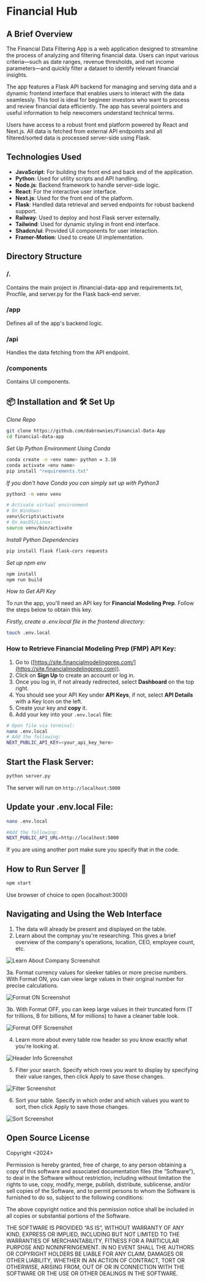 # **Financial Hub**

## A Brief Overview

The Financial Data Filtering App is a web application designed to streamline the process of analyzing and filtering financial data. Users can input various criteria—such as date ranges, revenue thresholds, and net income parameters—and quickly filter a dataset to identify relevant financial insights.

The app features a Flask API backend for managing and serving data and a dynamic frontend interface that enables users to interact with the data seamlessly. This tool is ideal for begineer investors who want to process and review financial data efficiently. The app has several pointers and useful information to help newcomers understand technical terms.

Users have access to a robust front end platform powered by React and Next.js.
All data is fetched from external API endpoints and all filtered/sorted data is processed server-side using Flask.

## Technologies Used
- **JavaScript**: For building the front end and back end of the application.
- **Python**: Used for utility scripts and API handling.
- **Node.js**: Backend framework to handle server-side logic.
- **React**: For the interactive user interface.
- **Next.js**: Used for the front end of the platform.
- **Flask**: Handled data retrieval and served endpoints for robust backend support.
- **Railway**: Used to deploy and host Flask server externally.
- **Tailwind**: Used for dynamic styling in front end interface.
- **Shadcn/ui**: Provided UI components for user interaction.
- **Framer-Motion**: Used to create UI implementation.


## Directory Structure
### /.
Contains the main project in /financial-data-app and requirements.txt, Procfile, and server.py
for the Flask back-end server.
### /app
Defines all of the app's backend logic.
### /api
Handles the data fetching from the API endpoint.
### /components
Contains UI components.



## 📦 Installation and 🛠 Set Up
*Clone Repo*
```bash
git clone https://github.com/dabrownies/Financial-Data-App
cd financial-data-app
```

*Set Up Python Environment Using Conda*
```bash 
conda create -n <env name> python = 3.10
conda activate <env name> 
pip install "requirements.txt"
```

*If you don't have Conda you can simply set up with Python3*
```bash
python3 -m venv venv

# Activate virtual environment
# On Windows:
venv\Scripts\activate
# On macOS/Linux:
source venv/bin/activate
```

*Install Python Dependencies*
```bash 
pip install flask flask-cors requests
```



*Set up npm env*
```bash
npm install
npm run build
```

*How to Get API Key*

To run the app, you'll need an API key for **Financial Modeling Prep**. Follow the steps below to obtain this key.

*Firstly, create a .env.local file in the frontend directory:*
```bash
touch .env.local
```

### How to Retrieve Financial Modeling Prep (FMP) API Key:

1. Go to ([https://site.financialmodelingprep.com/](https://site.financialmodelingprep.com)).
2. Click on **Sign Up** to create an account or log in.
3. Once you log in, if not already redirected, select **Dashboard** on the top right.
4. You should see your API Key under **API Keys**, if not, select **API Details** with a Key Icon on the left.
5. Create your key and **copy** it.
6. Add your key into your `.env.local` file:
```bash
# Open file via terminal:
nano .env.local
# Add the following:
NEXT_PUBLIC_API_KEY=<your_api_key_here>
```

## Start the Flask Server:
```bash
python server.py
```
The server will run on ```http://localhost:5000```


## Update your .env.local File:
```bash
nano .env.local

#Add the following:
NEXT_PUBLIC_API_URL=http://localhost:5000
```
If you are using another port make sure you specify that in the code.


## How to Run Server 🚀
```bash
npm start
```
Use browser of choice to open
(localhost:3000)

## Navigating and Using the Web Interface

   1. The data will already be present and displayed on the table.
   2. Learn about the compnay you're researching. This gives a brief overview of the company's operations, location, CEO, employee count, etc.

   ![Learn About Company Screenshot](financial-data-app/public/images/LearnAboutCompany.png)

   3a. Format currency values for sleeker tables or more precise numbers. With Format ON, you can view large values in their original number for precise calculations.

   ![Format ON Screenshot](financial-data-app/public/images/FormatOn.png)

   3b. With Format OFF, you can keep large values in their truncated form (T for trillions, B for billions, M for millions) to have a cleaner table look.

   ![Format OFF Screenshot](financial-data-app/public/images/FormatOFF.png)

   4. Learn more about every table row header so you know exactly what you're looking at.

   ![Header Info Screenshot](financial-data-app/public/images/HeaderInfo.png)

   5. Filter your search. Specify which rows you want to display by specifying their value ranges, then click Apply to save those changes.

   ![Filter Screenshot](financial-data-app/public/images/FIlter.png)

   6. Sort your table. Specify in which order and which values you want to sort, then click Apply to save those changes.

   ![Sort Screenshot](financial-data-app/public/images/Sort.png)


## Open Source License


Copyright <2024> <Adam Sadov>

Permission is hereby granted, free of charge, to any person obtaining a copy of this software and associated documentation files (the “Software”), to deal in the Software without restriction, including without limitation the rights to use, copy, modify, merge, publish, distribute, sublicense, and/or sell copies of the Software, and to permit persons to whom the Software is furnished to do so, subject to the following conditions:

The above copyright notice and this permission notice shall be included in all copies or substantial portions of the Software.

THE SOFTWARE IS PROVIDED “AS IS”, WITHOUT WARRANTY OF ANY KIND, EXPRESS OR IMPLIED, INCLUDING BUT NOT LIMITED TO THE WARRANTIES OF MERCHANTABILITY, FITNESS FOR A PARTICULAR PURPOSE AND NONINFRINGEMENT. IN NO EVENT SHALL THE AUTHORS OR COPYRIGHT HOLDERS BE LIABLE FOR ANY CLAIM, DAMAGES OR OTHER LIABILITY, WHETHER IN AN ACTION OF CONTRACT, TORT OR OTHERWISE, ARISING FROM, OUT OF OR IN CONNECTION WITH THE SOFTWARE OR THE USE OR OTHER DEALINGS IN THE SOFTWARE.
